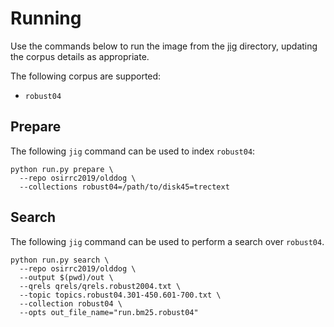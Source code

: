 # Running
Use the commands below to run the image from the [jig](https://github.com/osirrc2019/jig) directory, updating the corpus details as appropriate.

The following corpus are supported:
- `robust04`

## Prepare
The following `jig` command can be used to index `robust04`:
```
python run.py prepare \
  --repo osirrc2019/olddog \
  --collections robust04=/path/to/disk45=trectext
```

## Search
The following `jig` command can be used to perform a search over `robust04`.
```
python run.py search \
  --repo osirrc2019/olddog \
  --output $(pwd)/out \
  --qrels qrels/qrels.robust2004.txt \
  --topic topics.robust04.301-450.601-700.txt \
  --collection robust04 \
  --opts out_file_name="run.bm25.robust04"
```
